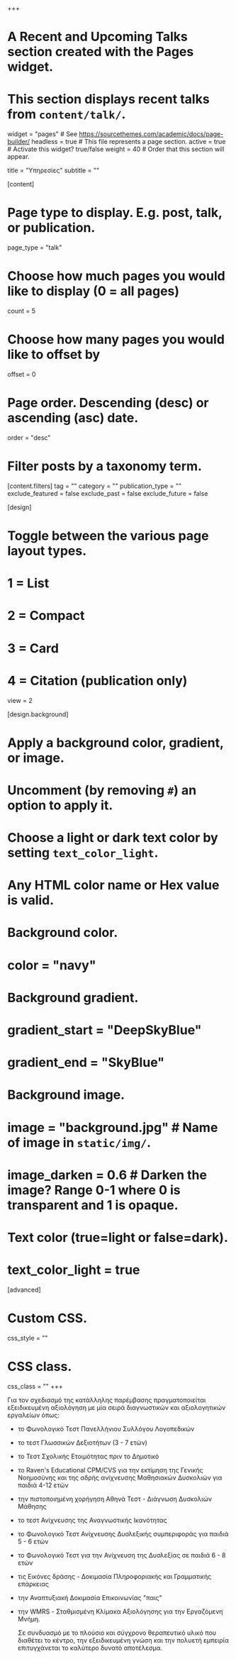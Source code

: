 +++
# A Recent and Upcoming Talks section created with the Pages widget.
# This section displays recent talks from `content/talk/`.

widget = "pages"  # See https://sourcethemes.com/academic/docs/page-builder/
headless = true  # This file represents a page section.
active = true  # Activate this widget? true/false
weight = 40  # Order that this section will appear.

title = "Υπηρεσίες"
subtitle = ""

[content]
  # Page type to display. E.g. post, talk, or publication.
  page_type = "talk"
  
  # Choose how much pages you would like to display (0 = all pages)
  count = 5
  
  # Choose how many pages you would like to offset by
  offset = 0

  # Page order. Descending (desc) or ascending (asc) date.
  order = "desc"

  # Filter posts by a taxonomy term.
  [content.filters]
    tag = ""
    category = ""
    publication_type = ""
    exclude_featured = false
    exclude_past = false
    exclude_future = false
    
[design]
  # Toggle between the various page layout types.
  #   1 = List
  #   2 = Compact
  #   3 = Card
  #   4 = Citation (publication only)
  view = 2
  
[design.background]
  # Apply a background color, gradient, or image.
  #   Uncomment (by removing `#`) an option to apply it.
  #   Choose a light or dark text color by setting `text_color_light`.
  #   Any HTML color name or Hex value is valid.

  # Background color.
  # color = "navy"
  
  # Background gradient.
  # gradient_start = "DeepSkyBlue"
  # gradient_end = "SkyBlue"
  
  # Background image.
  # image = "background.jpg"  # Name of image in `static/img/`.
  # image_darken = 0.6  # Darken the image? Range 0-1 where 0 is transparent and 1 is opaque.

  # Text color (true=light or false=dark).
  # text_color_light = true  
  
[advanced]
 # Custom CSS. 
 css_style = ""
 
 # CSS class.
 css_class = ""
+++

Για τον σχεδιασμό της κατάλληλης παρέμβασης πραγματοποιείται εξειδικευμένη αξιολόγηση με μία σειρά διαγνωστικών και αξιολογητικών εργαλείων όπως:

* το Φωνολογικό Τεστ Πανελλήνιου Συλλόγου Λογοπεδικών
* το τεστ Γλωσσικών Δεξιοτήτων (3 - 7 ετών)
* το Τεστ Σχολικής Ετοιμότητας πριν το Δημοτικό 
* το Raven's Educational CPM/CVS για την εκτίμηση της Γενικής Νοημοσύνης και της αδρής ανίχνευσης Μαθησιακών Δυσκολιών για παιδιά 4-12 ετών
* την πιστοποιημένη χορήγηση Αθηνά Τεστ - Διάγνωση Δυσκολιών Μάθησης
* το τεστ Ανίχνευσης της Αναγνωστικής Ικανότητας
* το Φωνολογικό Τεστ Ανίχνευσης Δυσλεξικής συμπεριφοράς για παιδιά 5 - 6 ετών
* το Φωνολογικό Τεστ για την Ανίχνευση της Δυσλεξίας σε παιδιά 6 - 8 ετών
* τις Εικόνες δράσης - Δοκιμασία Πληροφοριακής και Γραμματικής επάρκειας
* την Αναπτυξιακή Δοκιμασία Επικοινωνίας "παις"
* την WMRS - Σταθμισμένη Κλίμακα Αξιολόγησης για την Εργαζόμενη Μνήμη.

  Σε συνδυασμό με το πλούσιο και σύγχρονο θεραπευτικό υλικό που διαθέτει το κέντρο, την εξειδικευμένη γνώση και την πολυετή εμπειρία επιτυγχάνεται το καλύτερο δυνατό αποτέλεσμα.
